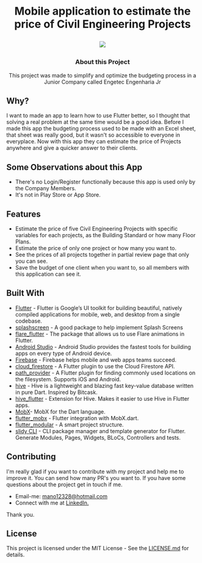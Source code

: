 <h1 align="center">
Mobile application to estimate the price of Civil Engineering Projects

![](https://github.com/manoellribeiro/budget-CivilEngineeringProjects/blob/master/appReview.png)
</h1>

<h3 align="center">
About this Project
</h3>

<p align="center">This project was made to simplify and optimize the budgeting process in a Junior Company called Engetec Engenharia Jr </p>

## Why?

I want to made an app to learn how to use Flutter better, so I thought that solving a real problem at the same time would be a good idea.
Before I made this app the budgeting process used to be made with an Excel sheet,
 that sheet was really good, but it wasn't so accessible to everyone in everyplace. Now with this app
 they can estimate the price of Projects anywhere and give a quicker answer to their clients.

## Some Observations about this App

* There's no Login/Register functionally because this app is used only by the Company Members.
* It's not in Play Store or App Store.

## Features

* Estimate the price of five Civil Engineering Projects with specific variables for each projects, as the Building Standard or how many Floor Plans.
* Estimate the price of only one project or how many you want to.
* See the prices of all projects together in partial review page that only you can see.
* Save the budget of one client when you want to, so all members with this application can see it.

## Built With

* [Flutter](https://flutter.dev/) - Flutter is Google’s UI toolkit for building beautiful, natively compiled applications for mobile, web, and desktop from a single codebase.
* [splashscreen](https://pub.dev/packages/splashscreen) - A good package to help implement Splash Screens
* [flare_flutter](https://pub.dev/packages/flare_flutter) - The package that allows us to use Flare animations in Flutter.
* [Android Studio](https://developer.android.com/studio?hl=pt-br) - Android Studio provides the fastest tools for building apps on every type of Android device.
* [Firebase](https://firebase.google.com/) - Firebase helps mobile and web apps teams succeed.
* [cloud_firestore](https://pub.dev/packages/cloud_firestore) - A Flutter plugin to use the Cloud Firestore API.
* [path_provider](https://pub.dev/packages/path_provider) - A Flutter plugin for finding commonly used locations on the filesystem. Supports iOS and Android.
* [hive](https://pub.dev/packages/hive) - Hive is a lightweight and blazing fast key-value database written in pure Dart. Inspired by Bitcask.
* [hive_flutter](https://pub.dev/packages/hive_flutter) - Extension for Hive. Makes it easier to use Hive in Flutter apps.
* [MobX](https://pub.dev/packages/mobx)- MobX for the Dart language.
* [flutter_mobx](https://pub.dev/packages/flutter_mobx) - Flutter integration with MobX.dart.
* [flutter_modular](https://pub.dev/packages/flutter_modular) - A smart project structure.
* [slidy CLI](https://github.com/Flutterando/slidy) - CLI package manager and template generator for Flutter. Generate Modules, Pages, Widgets, BLoCs, Controllers and tests.

## Contributing

I'm really glad if you want to contribute with my project and help me to improve it. You can send how many PR's you want to. If you have some questions about the project get in touch if me.

* Email-me: mano12328@hotmail.com
* Connect with me at [LinkedIn.](https://www.linkedin.com/in/manoel-ribeiro-06aa43134/)

Thank you.

## License

This project is licensed under the MIT License - See the [LICENSE.md](https://github.com/manoellribeiro/budget-CivilEngineeringProjects/blob/master/LICENSE) for details.

